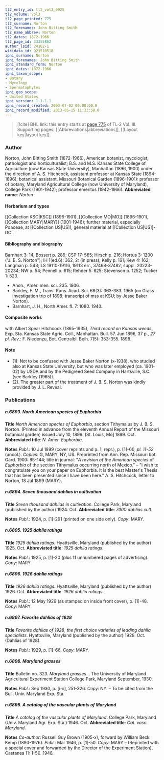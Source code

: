 ```yaml
---
tl2_entry_id: tl2_vol3_0925
tl2_volume: vol3
tl2_page_printed: 775
tl2_surname: Norton
tl2_forenames: John Bitting Smith
tl2_name_abbrev: Norton
tl2_dates: 1872-1966
tl2_page_id: 33355862
author_lsid: 24162-1
wikidata_id: Q21510518
ipni_surname: Norton
ipni_forenames: John Bitting Smith
ipni_standard_form: Norton
ipni_dates: 1872-1966
ipni_taxon_scope: 
- Botany
- Mycology
- Spermatophytes
ipni_geo_scope: 
- United States
ipni_version: 1.1.1.1
ipni_record_created: 2003-07-02 00:00:00.0
ipni_record_modified: 2013-05-15 11:33:58.0
---
```



> [!cite] BHL link: this entry starts at [page 775](https://www.biodiversitylibrary.org/page/33355862) of TL-2 Vol. III.
> Supporting pages: [[Abbreviations|abbreviations]], [[Layout key|layout key]].

### Author

Norton, John Bitting Smith (1872-1966), American botanist, mycologist, pathologist and horticulturalist; B.S. and M.S. Kansas State College of Agriculture (now Kansas State University), Manhattan (1896, 1900) under the direction of A. S. Hitchcock, assistant professor at Kansas State (1894-1896); botanical assistant, Missouri Botanical Garden (1896-1901): professor of botany, Maryland Agricultural College (now University of Maryland), College Park (1901-1942); professor emeritus (1942-1966). 
**Abbreviated name**: *Norton*

#### Herbarium and types

[[Collection KSC|KSC]] (1896-1901), [[Collection MO|MO]] (1896-1901), [[Collection MARY|MARY]] (1901-1946); further material, especially Poaceae, at [[Collection US|US]], general material at [[Collection US|US]]-DC.

#### Bibliography and biography

Barnhart 3: 14, Bossert p. 289; CSP 17: 565; Hirsch p. 216; Hortus 3: 1200 ("J. B. S. Norton"); IH 1(ed.6): 362, 2: (in press); Kelly p. 161; Kew 4: 162; Langman p. 543; LS 19110-19116, 19113 err., 37468-37482, suppl. 20223-20234; NW p. 54; Pennell p. 615; Rehder 5: 625; Stevenson p. 1252; Tucker 1: 523.
- Anon., Amer. men. sci. 235. 1906.
- Barkley, F. M., Trans. Kans. Acad. Sci. 68(3): 363-383. 1965 (on Grass investigation trip of 1898; transcript of mss at KSU; by Jesse Baker Norton).
- Barnhart, J. H., North Amer. fl. 7: 1080. 1940.

#### Composite works

with Albert Spear Hitchcock (1865-1935), *Third record on Kansas weeds*, Exp. Sta. Kansas State Agric. Coll., Manhattan. Bull. 57. Jun 1896, 37 p., *27 pl. Rev*.: F. Niedenzu, Bot. Centralbl. Beih. 7(5): 353-355. 1898.

#### Note

- (1): Not to be confused with Jesse Baker Norton (x-1938), who studied also at Kansas State University, but who was later employed (ca. 1901-02) by USDA and by the Pedigreed Seed Company in Hartsville, S.C. (see Barkley (1965)).
- (2). The greater part of the treatment of J. B. S. Norton was kindly provided by J. L. Reveal.

### Publications

##### n.6893. North American species of Euphorbia

**Title**
*North American species of Euphorbia*, section Tithymalus by J. B. S. Norton. (Printed in advance from the eleventh Annual Report of the Missouri botanical garden) issued July 10, 1899. \[St. Louis, Mo\] 1899. Oct.
**Abbreviated title**: *N. Amer. Euphorbia*.

**Notes**
*Publ*.: 10 Jul 1899 (cover reprints and p. 1, repr.), p. \[1\]-60, *pl. 11-52* (uncol.). *Copies*: G, MARY, NY, US. Preprinted from Ann. Rep. Missouri bot. Gard. 1900: 85-144; title in journal: "*A revision of the American species* of *Euphorbia* of the section Tithymalus occurring north of Mexico." – "I wish to congratulate you on your paper on Euphorbia. It is the best Master's Thesis that has been presented since I have been here." A. S. Hitchcock, letter to Norton, 18 Jul 1899 (MARY).

##### n.6894. Seven thousand dahlias in cultivation

**Title**
*Seven thousand dahlias in cultivation*. College Park, Maryland (published by the author) 1924. Oct.
**Abbreviated title**: *7000 dahlias cult.*

**Notes**
*Publ*.: 1924, p. \[1\]-291 (printed on one side only). *Copy*: MARY.

##### n.6895. 1925 dahlia ratings

**Title**
*1925 dahlia ratings*. Hyattsville, Maryland (published by the author) 1925. Oct.
**Abbreviated title**: *1925 dahlia ratings*.

**Notes**
*Publ*.: 1925, p. \[1\]-20 (plus 11 unnumbered pages of advertising). *Copy*: MARY.

##### n.6896. 1926 dahlia ratings

**Title**
*1926 dahlia ratings*. Hyattsville, Maryland (published by the author) 1926. Oct.
**Abbreviated title**: *1926 dahlia ratings*.

**Notes**
*Publ*.: 12 May 1926 (as stamped on inside front cover), p. \[1\]-48. *Copy*: MARY.

##### n.6897. Favorite dahlias of 1928

**Title**
*Favorite dahlias of 1928*; *the first choice varieties of leading dahlia specialists*. Hyattsville, Maryland (published by the author) 1929. Oct. (Dahlias of 1928).

**Notes**
*Publ*.: 1929, p. \[1\]-66. *Copy*: MARY.

##### n.6898. Maryland grasses

**Title**
Bulletin no. 323. *Maryland grasses*... The University of Maryland Agricultural Experiment Station College Park, Maryland September, 1930.

**Notes**
*Publ*.: Sep 1930, p. \[i-ii\], 251-326. *Copy*: NY. – To be cited from the Bull. Univ. Maryland Exp. Sta.

##### n.6899. A catalog of the vascular plants of Maryland

**Title**
*A catalog of the vascular plants of Maryland*. College Park, Maryland (Univ. Maryland Agr. Exp. Sta.) 1946. Oct.
**Abbreviated title**: *Cat. vasc. Maryland*.

**Notes**
*Co-author*: Russell Guy Brown (1905-x), forward by William Beck Kemp (1890-1976).
*Publ*.: Mar 1946, p. \[1\]-50. *Copy*: MARY – (Reprinted with a special cover and forwarded by the Director of the Experiment Station), Castanea 11: 1-50. 1946.

